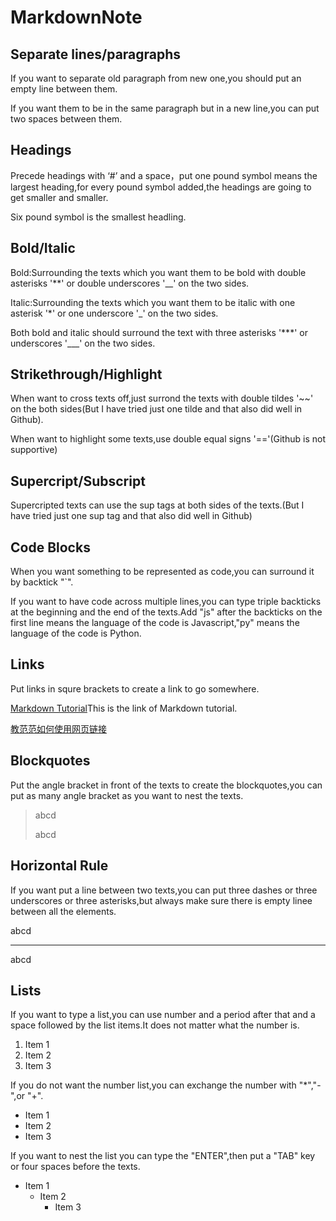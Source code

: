 # MarkdownNote

## Separate lines/paragraphs

If you want to separate old paragraph from new one,you should put an empty line between them.  

If you want them to be in the same paragraph but in a new line,you can put two spaces between them.

## Headings

Precede headings with ‘#’ and a space，put one pound symbol means the largest heading,for every pound symbol added,the headings are going to get smaller and smaller.

Six pound symbol is the smallest headling.

## Bold/Italic

Bold:Surrounding the texts which you want them to be bold with double asterisks '**' or double underscores '__' on the two sides.

Italic:Surrounding the texts which you want them to be italic with one asterisk '*' or one underscore '_' on the two sides.

Both bold and italic should surround the text with three asterisks '***' or underscores '___' on the two sides.

## Strikethrough/Highlight

When want to cross texts off,just surrond the texts with double tildes '~~' on the both sides(But I have tried just one tilde and that also did well in Github).

When want to highlight some texts,use double equal signs '=='(Github is not supportive)

## Supercript/Subscript

Supercripted texts can use the sup tags at both sides of the texts.(But I have tried just one sup tag and that also did well in Github)

## Code Blocks

When you want something to be represented as code,you can surround it by backtick "`".

If you want to have code across multiple lines,you can type triple backticks at the beginning and the end of the texts.Add "js" after the backticks on the first line means the language of the code is Javascript,"py" means the language of the code is Python.

## Links

Put links in squre brackets to create a link to go somewhere.

[Markdown Tutorial](https://www.youtube.com/watch?v=_PPWWRV6gbA&t=504s)This is the link of Markdown tutorial.

[教范范如何使用网页链接](https://github.com/Steven-Zhang98/PythonLearningNote/edit/main/Note/Binary.md)

## Blockquotes

Put the angle bracket in front of the texts to create the blockquotes,you can put as many angle bracket as you want to nest the texts.
>abcd
>
>abcd

## Horizontal Rule

If you want put a line between two texts,you can put three dashes or three underscores or three asterisks,but always make sure there is empty linee between all the elements.

abcd

---

abcd

## Lists

If you want to type a list,you can use number and a period after that and a space followed by the list items.It does not matter what the number is.

1. Item 1
1. Item 2
1. Item 3

If you do not want the number list,you can exchange the number with "*","-",or "+".

- Item 1
- Item 2 
- Item 3

If you want to nest the list you can type the "ENTER",then put a "TAB" key or four spaces before the texts.

- Item 1
  - Item 2
    - Item 3
